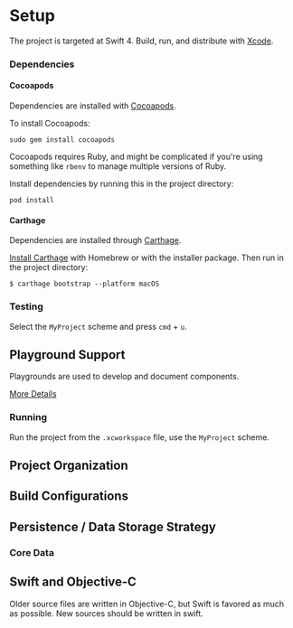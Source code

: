 # Setup

The project is targeted at Swift 4. Build, run, and distribute with [Xcode](https://itunes.apple.com/us/app/xcode/id497799835?mt=12).

### Dependencies

#### Cocoapods

Dependencies are installed with [Cocoapods](http://cocoapods.org).

To install Cocoapods:

```shell
sudo gem install cocoapods
```

Cocoapods requires Ruby, and might be complicated if you're using something like `rbenv` to manage multiple versions of Ruby.

Install dependencies by running this in the project directory:

```shell
pod install
```

#### Carthage

Dependencies are installed through [Carthage](https://github.com/Carthage/Carthage).

[Install Carthage](https://github.com/Carthage/Carthage#installing-carthage) with Homebrew
or with the installer package. Then run in the project directory:

```shell
$ carthage bootstrap --platform macOS
```


### Testing

Select the `MyProject` scheme and press `cmd` + `u`.

## Playground Support

Playgrounds are used to develop and document components.

[More Details](MyProjectPlaygroundSupport)

### Running

Run the project from the `.xcworkspace` file, use the `MyProject` scheme.


## Project Organization

## Build Configurations

## Persistence / Data Storage Strategy

### Core Data

## Swift and Objective-C

Older source files are written in Objective-C, but Swift is favored as much as possible. New sources should be written in swift.
